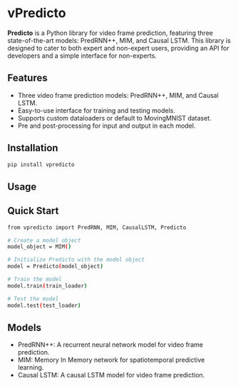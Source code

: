 # vPredicto

**Predicto** is a Python library for video frame prediction, featuring three state-of-the-art models: PredRNN++, MIM, and Causal LSTM. This library is designed to cater to both expert and non-expert users, providing an API for developers and a simple interface for non-experts.

## Features

- Three video frame prediction models: PredRNN++, MIM, and Causal LSTM.
- Easy-to-use interface for training and testing models.
- Supports custom dataloaders or default to MovingMNIST dataset.
- Pre and post-processing for input and output in each model.

## Installation

```sh
pip install vpredicto
```

## Usage

## Quick Start
```sh
from vpredicto import PredRNN, MIM, CausalLSTM, Predicto

# Create a model object
model_object = MIM()

# Initialize Predicto with the model object
model = Predicto(model_object)

# Train the model
model.train(train_loader)

# Test the model
model.test(test_loader)
```

## Models
- PredRNN++: A recurrent neural network model for video frame prediction.
- MIM: Memory In Memory network for spatiotemporal predictive learning.
- Causal LSTM: A causal LSTM model for video frame prediction.
